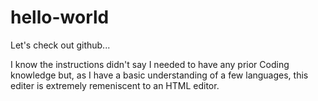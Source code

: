 # hello-world
Let's check out github...

I know the instructions didn't say I needed to have any prior Coding knowledge but, as I have a basic understanding of a few languages, this editer is extremely remeniscent to an HTML editor.
